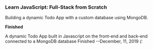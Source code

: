 ### Learn JavaScript: Full-Stack from Scratch

Building a dynamic Todo App with a custom database using MongoDB.

**Finished**

A dynamic Todo App built in Javascript on the front-end and back-end connected to a MongoDB database
Finished --December, 11, 2019
   *(:*
